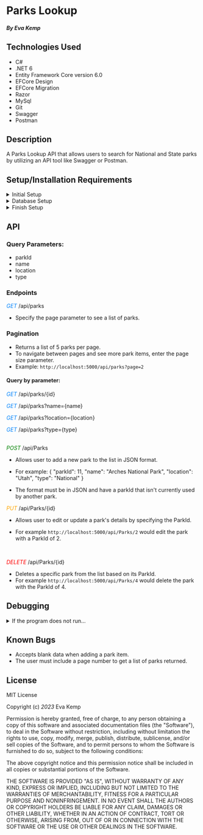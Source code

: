 # Parks Lookup

#### _By_ _Eva Kemp_

## **Technologies Used**

- C#
- .NET 6
- Entity Framework Core version 6.0
- EFCore Design
- EFCore Migration
- Razor
- MySql
- Git
- Swagger
- Postman

## **Description**

A Parks Lookup API that allows users to search for National and State parks by utilizing an API tool like Swagger or Postman.

## **Setup/Installation Requirements**

<details>
<summary> Initial Setup </summary>

- Clone this repository to your local machine.
  ```bash
  $ git clone https://github.com/ekmagiccat/ParkApi.Solution
  ```
- Open VS Code (or your IDE of choice).
- Open the top level directory you just cloned.
</details>

<details>
<summary> Database Setup </summary>

- Use a MySql RDBMS (like MySql Workbench) to import/upload the **\_\_**.sql file and create your database.
- In your ParkApi Directory, create a file with the name `appsettings.json` and copy and past the following code into this file:

  <pre><code>{
      "Logging": {
          "LogLevel": {
          "Default": "Information",
          "Microsoft.AspNetCore": "Warning"
          }
      },
      "AllowedHosts": "*",
      "ConnectionStrings": {
          "DefaultConnection": "Server=localhost;Port=3306;park_api;uid=[YOUR_UID];pwd=[YOUR_PASSWORD];"
      }
  }</code></pre>

- Use your personal UID and Password for your db connection and make sure you remove the brackets currently in place.
</details>

<details>
<summary> Finish Setup </summary>

- In your terminal:

  Change directory (cd) to ParkApi.

  ```bash
  $ dotnet build
  ```

  ```bash
  $ dotnet ef migrations add Initial
  ```

  ```bash
  $ dotnet ef database update
  ```

  ```bash
  $ dotnet run
  ```

  (or `dotnet watch run` to see edit and see edits in real time).

- A web page will automatically open in your browser at port 5000 or 5001
</details>

## API

### Query Parameters:

- parkId
- name
- location
- type

### Endpoints

<span style="color: rgb(3, 132, 252); font-style: italic;">GET</span> /api/parks

- Specify the page parameter to see a list of parks.

### Pagination

- Returns a list of 5 parks per page.
- To navigate between pages and see more park items, enter the page size parameter.
- Example: `http://localhost:5000/api/parks?page=2`

#### Query by parameter:

<span style="color: rgb(3, 132, 252); font-style: italic;">GET</span> /api/parks/{id} <br>

<span style="color: rgb(3, 132, 252); font-style: italic;">GET</span> /api/parks?name={name} <br>

<span style="color: rgb(3, 132, 252); font-style: italic;">GET</span> /api/parks?location={location} <br>

<span style="color: rgb(3, 132, 252); font-style: italic;">GET</span> /api/parks?type={type} <br>
<br>

<span style="color: green; font-style: italic;">POST</span> /api/Parks

- Allows user to add a new park to the list in JSON format.
- For example:
  {
  "parkId": 11,
  "name": "Arches National Park",
  "location": "Utah",
  "type": "National"
  }

- The format must be in JSON and have a parkId that isn't currently used by another park.
  <br>

<span style="color: orange; font-style: italic;">PUT</span> /api/Parks/{id}

- Allows user to edit or update a park's details by specifying the ParkId.
- For example `http://localhost:5000/api/Parks/2` would edit the park with a ParkId of 2.

  <br>
<span style="color: red; font-style: italic;">DELETE</span> /api/Parks/{id}

- Deletes a specific park from the list based on its ParkId.
- For example `http://localhost:5000/api/Parks/4` would delete the park with the ParkId of 4.
  <br>

## Debugging

<details>
<summary> If the program does not run...</summary>

- Make sure you have the appropriate packages installed to run dotnet

  - In your Terminal, enter the following commands:<br>
    ```bash
     dotnet tool install --global dotnet-ef --version 6.0.0
    ```
    ```bash
     dotnet add package Microsoft.EntityFrameworkCore -v 6.0.0
    ```
    ```bash
     dotnet add package Pomelo.EntityFrameworkCore.MySql -v 6.0.0
    ```
    ```bash
     dotnet add package Microsoft.EntityFrameworkCore.Design -v 6.0.0
    ```

</details>

## **Known Bugs**

- Accepts blank data when adding a park item.
- The user must include a page number to get a list of parks returned.

## License

MIT License

Copyright (c) _2023_ Eva Kemp

Permission is hereby granted, free of charge, to any person obtaining a copy
of this software and associated documentation files (the "Software"), to deal
in the Software without restriction, including without limitation the rights
to use, copy, modify, merge, publish, distribute, sublicense, and/or sell
copies of the Software, and to permit persons to whom the Software is
furnished to do so, subject to the following conditions:

The above copyright notice and this permission notice shall be included in all
copies or substantial portions of the Software.

THE SOFTWARE IS PROVIDED "AS IS", WITHOUT WARRANTY OF ANY KIND, EXPRESS OR
IMPLIED, INCLUDING BUT NOT LIMITED TO THE WARRANTIES OF MERCHANTABILITY,
FITNESS FOR A PARTICULAR PURPOSE AND NONINFRINGEMENT. IN NO EVENT SHALL THE
AUTHORS OR COPYRIGHT HOLDERS BE LIABLE FOR ANY CLAIM, DAMAGES OR OTHER
LIABILITY, WHETHER IN AN ACTION OF CONTRACT, TORT OR OTHERWISE, ARISING FROM,
OUT OF OR IN CONNECTION WITH THE SOFTWARE OR THE USE OR OTHER DEALINGS IN THE
SOFTWARE.
